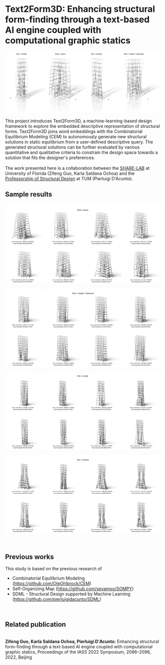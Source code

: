 # Text2Form3D: Enhancing structural form-finding through a text-based AI engine coupled with computational graphic statics

![sample results](outputs/1.png)

This project introduces Text2Form3D, a machine-learning-based design framework to explore the embedded descriptive representation of structural forms.
Text2Form3D joins word embeddings with the Combinatorial Equilibrium Modeling (CEM) to autonomously generate new structural solutions in static equilibrium from a user-defined descriptive query.
The generated structural solutions can be further evaluated by various quantitative and qualitative criteria to constrain the design space towards a solution that fits the designer's preferences.
<br>
<br>
The work presented here is a collaboration between the [SHARE-LAB](https://www.ai-share-lab.com/) at University of Florida (Zifeng Guo, Karla Saldana Ochoa)
and the [Professorship of Structural Design](https://www.arc.ed.tum.de/sd/structural-design/) at TUM (Pierluigi D'Acunto).
<br>

## Sample results

![sample results](outputs/2.png)

![sample results](outputs/3.png)

![sample results](outputs/4.png)

![sample results](outputs/5.png)

<br>

## Previous works

This study is based on the previous research of
- Combinatorial Equilibrium Modeling (https://github.com/OleOhlbrock/CEM)
- Self-Organizing Map (https://github.com/sevamoo/SOMPY)
- SDML - Structural Design supported by Machine Learning (https://github.com/pierluigidacunto/SDML)
<br>

## Related publication
<br>
<b>Zifeng Guo, Karla Saldana Ochoa, Pierluigi D′Acunto</b>: Enhancing structural form-finding through a text-based AI engine coupled with computational graphic statics, Proceedings of the IASS 2022 Symposium, 2086–2096, 2022, Beijing
<br>

